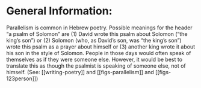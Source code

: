 # General Information:

Parallelism is common in Hebrew poetry. Possible meanings for the header “a psalm of Solomon” are (1) David wrote this psalm about Solomon (“the king’s son”) or (2) Solomon (who, as David’s son, was “the king’s son”) wrote this psalm as a prayer about himself or (3) another king wrote it about his son in the style of Solomon. People in those days would often speak of themselves as if they were someone else. However, it would be best to translate this as though the psalmist is speaking of someone else, not of himself. (See: [[writing-poetry]] and [[figs-parallelism]] and [[figs-123person]])